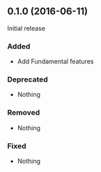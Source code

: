 ## 0.1.0 (2016-06-11)

Initial release

### Added

- Add Fundamental features

### Deprecated

- Nothing

### Removed

- Nothing

### Fixed

- Nothing
